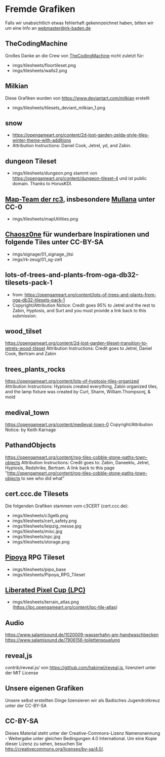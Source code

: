 # Fremde Grafiken
Falls wir unabsichtlich etwas fehlerhaft gekennzeichnet haben, bitten wir um eine Info an webmaster@jrk-baden.de


## TheCodingMachine
Großes Danke an die Crew von [TheCodingMachine](https://github.com/thecodingmachine/workadventure/) nicht zuletzt für:
* imgs/tilesheets/floortileset.png
* imgs/tilesheets/walls2.png

## Milkian
Diese Grafiken wurden von https://www.deviantart.com/milkian erstellt
* imgs/tilesheets/tilesets_deviant_milkian_1.png

## snow
* https://opengameart.org/content/2d-lost-garden-zelda-style-tiles-winter-theme-with-additions
* Attribution Instructions: Daniel Cook, Jetrel, yd, and Zabin.

## dungeon Tileset
* imgs/tilesheets/dungeon.png stammt von https://opengameart.org/content/dungeon-tileset-4 und ist public domain. Thanks to HorusKDI.

## [Map-Team der rc3](https://git.cccv.de/rc3/world-tiles/), insbesondere [Mullana](https://git.cccv.de/mullana) unter CC-0
* imgs/tilesheets/mapUtilities.png

## [Chaosz0ne](https://github.com/chaosz0ne/) für wunderbare Inspirationen und folgende Tiles unter CC-BY-SA

* imgs/signage/01_signage_jitsi
* imgs/rk-zeug/01_sg-zelt

## lots-of-trees-and-plants-from-oga-db32-tilesets-pack-1

* from: https://opengameart.org/content/lots-of-trees-and-plants-from-oga-db32-tilesets-pack-1
* Copyright/Attribution Notice: Credit goes 95% to Jetrel and the rest to Zabin, Hyptosis, and Surt and you must provide a link back to this submission.

## wood_tilset
https://opengameart.org/content/2d-lost-garden-tileset-transition-to-jetrels-wood-tileset
Attribution Instructions: 
Credit goes to Jetrel, Daniel Cook, Bertram and Zabin

## trees_plants_rocks
https://opengameart.org/content/lots-of-hyptosis-tiles-organized
Attribution Instructions: 
Hyptosis created everything, Zabin organized tiles, and the lamp fixture was created by Curt, Sharm, William.Thompsonj, & mold

## medival_town
https://opengameart.org/content/medieval-town-0
Copyright/Attribution Notice: 
by Keith Karnage

## PathandObjects
https://opengameart.org/content/rpg-tiles-cobble-stone-paths-town-objects
Attribution Instructions: 
Credit goes to: Zabin, Daneeklu, Jetrel, Hyptosis, Redshrike, Bertram. A link back to this page "http://opengameart.org/content/rpg-tiles-cobble-stone-paths-town-objects to see who did what"

## cert.ccc.de Tilesets
Die folgenden Grafiken stammen vom c3CERT (cert.ccc.de):
* imgs/tilesheets/c3gelb.png
* imgs/tilesheets/cert_safety.png
* imgs/tilesheets/leipzig_messe.jpg
* imgs/tilesheets/misc.jpg
* imgs/tilesheets/npc.jpg
* imgs/tilesheets/storage.png

## [Pipoya](https://pipoya.itch.io/) RPG Tileset

* imgs/tilesheets/pipo_base
* imgs/tilesheets/Pipoya_RPG_Tileset

## [Liberated Pixel Cup (LPC)](https://lpc.opengameart.org/)

* imgs/tilesheets/terrain_atlas.png (https://lpc.opengameart.org/content/lpc-tile-atlas)

## Audio
https://www.salamisound.de/1020009-wasserhahn-am-handwaschbecken
https://www.salamisound.de/7906156-toilettenspuelung

## reveal,js
contrib/reveal.js/ von https://github.com/hakimel/reveal.js, lizenziert unter der MIT License

## Unsere eigenen Grafiken
Unsere selbst erstellten Dinge lizensieren wir als Badisches Jugendrotkreuz unter der CC-BY-SA

## CC-BY-SA
Dieses Material steht unter der Creative-Commons-Lizenz Namensnennung - Weitergabe unter gleichen Bedingungen 4.0 International. Um eine Kopie dieser Lizenz zu sehen, besuchen Sie http://creativecommons.org/licenses/by-sa/4.0/.
